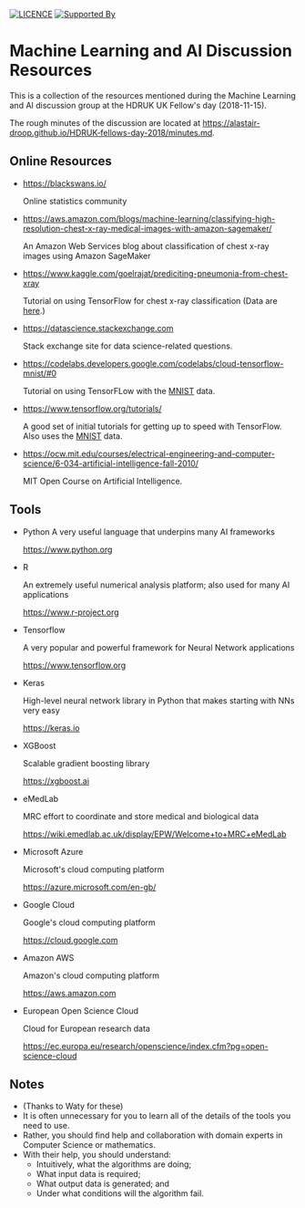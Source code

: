 [![LICENCE](https://img.shields.io/github/license/HDRUK/HDRUK-fellows-day-2018)](https://github.com/HDRUK/HDRUK-fellows-day-2018/blob/master/LICENSE)
[![Supported By](https://img.shields.io/badge/Supported%20By-HDR%20UK-blue)](https://hdruk.ac.uk)

# Machine Learning and AI Discussion Resources

This is a collection of the resources mentioned during the Machine Learning and AI discussion group at the HDRUK UK Fellow's day (2018-11-15).

The rough minutes of the discussion are located at <https://alastair-droop.github.io/HDRUK-fellows-day-2018/minutes.md>.

## Online Resources

* <https://blackswans.io/>
	
	Online statistics community

* <https://aws.amazon.com/blogs/machine-learning/classifying-high-resolution-chest-x-ray-medical-images-with-amazon-sagemaker/>
	
	An Amazon Web Services blog about classification of chest x-ray images using Amazon SageMaker
	
* <https://www.kaggle.com/goelrajat/prediciting-pneumonia-from-chest-xray>
	
	Tutorial on using TensorFlow for chest x-ray classification (Data are [here](https://www.kaggle.com/paultimothymooney/chest-xray-pneumonia).)
	
* <https://datascience.stackexchange.com>
	
	Stack exchange site for data science-related questions.
	
* <https://codelabs.developers.google.com/codelabs/cloud-tensorflow-mnist/#0>
	
	Tutorial on using TensorFLow with the [MNIST](http://yann.lecun.com/exdb/mnist/) data.
	
* <https://www.tensorflow.org/tutorials/>
	
	A good set of initial tutorials for getting up to speed with TensorFlow. Also uses the [MNIST](http://yann.lecun.com/exdb/mnist/) data.
	
* <https://ocw.mit.edu/courses/electrical-engineering-and-computer-science/6-034-artificial-intelligence-fall-2010/>
	
	MIT Open Course on Artificial Intelligence.

## Tools

* Python
	A very useful language that underpins many AI frameworks
	
	<https://www.python.org>
* R
	
	An extremely useful numerical analysis platform; also used for many AI applications
	
	<https://www.r-project.org>
* Tensorflow
	
	A very popular and powerful framework for Neural Network applications
	
	<https://www.tensorflow.org>
* Keras
	
	High-level neural network library in Python that makes starting with NNs very easy
	
	<https://keras.io>
* XGBoost
	
	Scalable gradient boosting library
	
	<https://xgboost.ai>
* eMedLab
	
	MRC effort to coordinate and store medical and biological data
	
	<https://wiki.emedlab.ac.uk/display/EPW/Welcome+to+MRC+eMedLab>
* Microsoft Azure
	
	Microsoft's cloud computing platform
	
	<https://azure.microsoft.com/en-gb/>
* Google Cloud
	
	Google's cloud computing platform
	
	<https://cloud.google.com>
* Amazon AWS
	
	Amazon's cloud computing platform
	
	<https://aws.amazon.com>
* European Open Science Cloud
	
	Cloud for European research data
	
	<https://ec.europa.eu/research/openscience/index.cfm?pg=open-science-cloud>

## Notes

* (Thanks to Waty for these)
* It is often unnecessary for you to learn all of the details of the tools you need to use.
* Rather, you should find help and collaboration with domain experts in Computer Science or mathematics.
* With their help, you should understand:
  * Intuitively, what the algorithms are doing;
  * What input data is required;
  * What output data is generated; and
  * Under what conditions will the algorithm fail.

